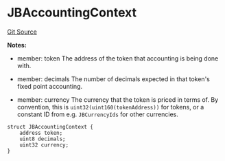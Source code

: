 # JBAccountingContext
[Git Source](https://github.com/Bananapus/nana-core/blob/1fb5688d98a7c6e49f86f6a7e868a61ef4c2409a/src/structs/JBAccountingContext.sol)

**Notes:**
- member: token The address of the token that accounting is being done with.

- member: decimals The number of decimals expected in that token's fixed point accounting.

- member: currency The currency that the token is priced in terms of. By convention, this is
`uint32(uint160(tokenAddress))` for tokens, or a constant ID from e.g. `JBCurrencyIds` for other currencies.


```solidity
struct JBAccountingContext {
    address token;
    uint8 decimals;
    uint32 currency;
}
```

